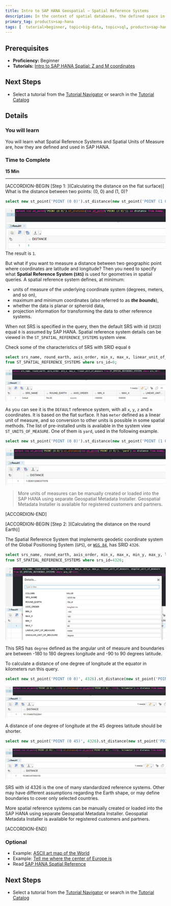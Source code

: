 ```yaml
---
title: Intro to SAP HANA Geospatial – Spatial Reference Systems
description: In the context of spatial databases, the defined space in which geometries are described is called a spatial reference system (SRS).
primary_tag: products>sap-hana
tags: [  tutorial>beginner, topic>big-data, topic>sql, products>sap-hana, products>sap-hana\,-express-edition   ]
---
```


## Prerequisites  
- **Proficiency:** Beginner
 - **Tutorials:** [Intro to SAP HANA Spatial: Z and M coordinates](https://www.sap.com/developer/tutorials/hana-spatial-intro5-z-m-coordinates.html)


## Next Steps
- Select a tutorial from the [Tutorial Navigator](https://www.sap.com/developer/tutorial-navigator.html) or search in the [Tutorial Catalog](https://www.sap.com/developer/tutorials.html)

## Details
### You will learn  
You will learn what Spatial Reference Systems and Spatial Units of Measure are, how they are defined and used in SAP HANA.

### Time to Complete
**15 Min**

---

[ACCORDION-BEGIN [Step 1: ](Calculating the distance on the flat surface)]
What is the distance between two points: (0, 0) and (1, 0)?
```sql
select new st_point('POINT (0 0)').st_distance(new st_point('POINT (1 0)')) as distance from dummy;
```
![Distance in SRS=0](spatial0601.jpg)
The result is `1`.

But what if you want to measure a distance between two geographic point where coordinates are latitude and longitude? Then you need to specify what **Spatial Reference System (`SRS`)** is used for geometries in spatial queries.
A spatial reference system defines, at minimum:
- units of measure of the underlying coordinate system (degrees, meters, and so on),
- maximum and minimum coordinates (also referred to as ___the bounds___),
- whether the data is planar or spheroid data,
- projection information for transforming the data to other reference systems.

When not SRS is specified in the query, then the default SRS with id (`SRID`) equal `0` is assumed by SAP HANA. Spatial reference system details can be viewed in the `ST_SPATIAL_REFERENCE_SYSTEMS` system view.

Check some of the characteristics of SRS with SRID equal `0`
```sql
select srs_name, round_earth, axis_order, min_x, max_x, linear_unit_of_measure
from ST_SPATIAL_REFERENCE_SYSTEMS where srs_id=0;

```
![SRS 0 details](spatial0602.jpg)

As you can see it is the `DEFAULT` reference system, with all `x`, `y`, `z` and `m` coordinates. It is based on the flat surface. It has `meter` defined as a linear unit of measure, and so conversion to other units is possible in some spatial methods. The list of pre-installed units is available in the system view `ST_UNITS_OF_MEASURE`. One of them is `yard`, used in the following example.
```sql
select new st_point('POINT (0 0)').st_distance(new st_point('POINT (1 0)'), 'yard') as distance from dummy;
```
![Convert to yard](spatial0603.jpg)

>More units of measures can be manually created or loaded into the SAP HANA using separate Geospatial Metadata Installer. Geospatial Metadata Installer is available for registered customers and partners.


[ACCORDION-END]

[ACCORDION-BEGIN [Step 2: ](Calculating the distance on the round Earth)]

The Spatial Reference System that implements geodetic coordinate system of the Global Positioning System (`GPS`), or [`WGS 84`](https://en.wikipedia.org/wiki/World_Geodetic_System#WGS84), has SRID `4326`.
```sql
select srs_name, round_earth, axis_order, min_x, max_x, min_y, max_y, linear_unit_of_measure, angular_unit_of_measure
from ST_SPATIAL_REFERENCE_SYSTEMS where srs_id=4326;
```
![SRS 4326](spatial0604.jpg)

This SRS has `degree` defined as the angular unit of measure and boundaries are between -180 to 180 degrees longitude and -90 to 90 degrees latitude.

To calculate a distance of one degree of longitude at the equator in kilometers run this query.
```sql
select new st_point('POINT (0 0)', 4326).st_distance(new st_point('POINT (1 0)', 4326), 'kilometer') as distance from dummy;
```
![one degree on the equator](spatial0605.jpg)

A distance of one degree of longitude at the 45 degrees latitude should be shorter.
```sql
select new st_point('POINT (0 45)', 4326).st_distance(new st_point('POINT (1 45)', 4326), 'kilometer') as distance from dummy;
```
![one degree on the 45deg latitude](spatial0606.jpg)

SRS with id 4326 is the one of many standardized reference systems. Other may have different assumptions regarding the Earth shape, or may define boundaries to cover only selected countries.

More spatial reference systems can be manually created or loaded into the SAP HANA using separate Geospatial Metadata Installer. Geospatial Metadata Installer is available for registered customers and partners.


[ACCORDION-END]

### Optional
- Example: [ASCII art map of the World](https://blogs.sap.com/2017/02/13/ascii-art-map-of-the-world-using-sap-hana-geospatial-processing/)
- Example: [Tell me where the center of Europe is](https://blogs.sap.com/2017/04/11/sap-hana-tell-me-where-the-center-of-europe-is/)
- Read [SAP HANA Spatial Reference](https://help.sap.com/viewer/cbbbfc20871e4559abfd45a78ad58c02/latest/en-US)

## Next Steps
- Select a tutorial from the [Tutorial Navigator](https://www.sap.com/developer/tutorial-navigator.html) or search in the [Tutorial Catalog](https://www.sap.com/developer/tutorials.html)
